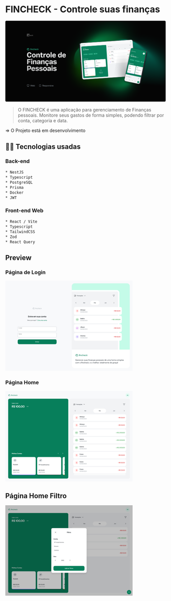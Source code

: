 # FINCHECK - Controle suas finanças


<img src="./assets/preview.png" alt="preview">

> O FINCHECK é uma aplicação para gerenciamento de Finanças pessoais. Monitore seus gastos de forma simples, podendo filtrar por conta, categoria e data.

 => O Projeto está em desenvolvimento

## 👩‍💻 Tecnologias usadas
  
  ### Back-end
    * NestJS
    * Typescript
    * PostgreSQL
    * Prisma
    * Docker
    * JWT

  ### Front-end Web

    * React / Vite 
    * Typescript
    * TailwindCSS
    * Zod
    * React Query
    
## Preview

### Página de Login

<img src="./assets/Login.jpg" alt="preview" width="400px">

### Página Home

<img src="./assets/home1.jpg" alt="preview" width="400px">

## Página Home Filtro

<img src="./assets/Home2.png" alt="preview" width="400px">
